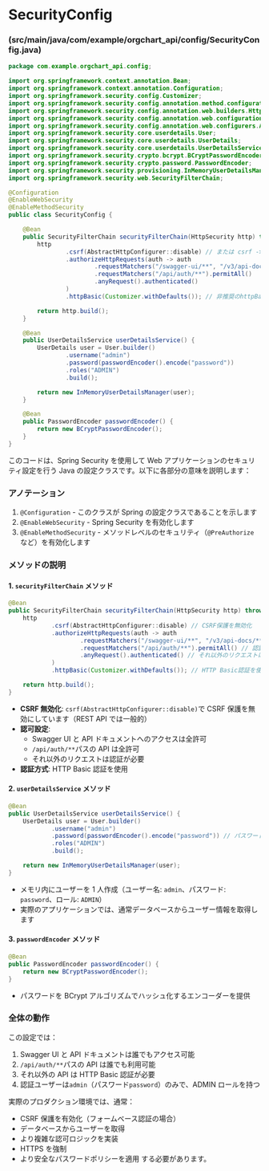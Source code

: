 # SecurityConfig

### (src/main/java/com/example/orgchart_api/config/SecurityConfig.java)

```java
package com.example.orgchart_api.config;

import org.springframework.context.annotation.Bean;
import org.springframework.context.annotation.Configuration;
import org.springframework.security.config.Customizer;
import org.springframework.security.config.annotation.method.configuration.EnableMethodSecurity;
import org.springframework.security.config.annotation.web.builders.HttpSecurity;
import org.springframework.security.config.annotation.web.configuration.EnableWebSecurity;
import org.springframework.security.config.annotation.web.configurers.AbstractHttpConfigurer;
import org.springframework.security.core.userdetails.User;
import org.springframework.security.core.userdetails.UserDetails;
import org.springframework.security.core.userdetails.UserDetailsService;
import org.springframework.security.crypto.bcrypt.BCryptPasswordEncoder;
import org.springframework.security.crypto.password.PasswordEncoder;
import org.springframework.security.provisioning.InMemoryUserDetailsManager;
import org.springframework.security.web.SecurityFilterChain;

@Configuration
@EnableWebSecurity
@EnableMethodSecurity
public class SecurityConfig {

    @Bean
    public SecurityFilterChain securityFilterChain(HttpSecurity http) throws Exception {
        http
                .csrf(AbstractHttpConfigurer::disable) // または csrf -> csrf.disable()
                .authorizeHttpRequests(auth -> auth
                        .requestMatchers("/swagger-ui/**", "/v3/api-docs/**").permitAll()
                        .requestMatchers("/api/auth/**").permitAll()
                        .anyRequest().authenticated()
                )
                .httpBasic(Customizer.withDefaults()); // 非推奨のhttpBasic()を置き換え

        return http.build();
    }

    @Bean
    public UserDetailsService userDetailsService() {
        UserDetails user = User.builder()
                .username("admin")
                .password(passwordEncoder().encode("password"))
                .roles("ADMIN")
                .build();

        return new InMemoryUserDetailsManager(user);
    }

    @Bean
    public PasswordEncoder passwordEncoder() {
        return new BCryptPasswordEncoder();
    }
}

```

このコードは、Spring Security を使用して Web アプリケーションのセキュリティ設定を行う Java の設定クラスです。以下に各部分の意味を説明します：

### アノテーション

1. `@Configuration` - このクラスが Spring の設定クラスであることを示します
2. `@EnableWebSecurity` - Spring Security を有効化します
3. `@EnableMethodSecurity` - メソッドレベルのセキュリティ（`@PreAuthorize`など）を有効化します

### メソッドの説明

#### 1. `securityFilterChain` メソッド

```java
@Bean
public SecurityFilterChain securityFilterChain(HttpSecurity http) throws Exception {
    http
            .csrf(AbstractHttpConfigurer::disable) // CSRF保護を無効化
            .authorizeHttpRequests(auth -> auth
                    .requestMatchers("/swagger-ui/**", "/v3/api-docs/**").permitAll() // Swagger関連URLは認証不要
                    .requestMatchers("/api/auth/**").permitAll() // 認証APIは認証不要
                    .anyRequest().authenticated() // それ以外のリクエストは認証必須
            )
            .httpBasic(Customizer.withDefaults()); // HTTP Basic認証を使用

    return http.build();
}
```

- **CSRF 無効化**: `csrf(AbstractHttpConfigurer::disable)`で CSRF 保護を無効にしています（REST API では一般的）
- **認可設定**:
  - Swagger UI と API ドキュメントへのアクセスは全許可
  - `/api/auth/**`パスの API は全許可
  - それ以外のリクエストは認証が必要
- **認証方式**: HTTP Basic 認証を使用

#### 2. `userDetailsService` メソッド

```java
@Bean
public UserDetailsService userDetailsService() {
    UserDetails user = User.builder()
            .username("admin")
            .password(passwordEncoder().encode("password")) // パスワードをBCryptでエンコード
            .roles("ADMIN")
            .build();

    return new InMemoryUserDetailsManager(user);
}
```

- メモリ内にユーザーを 1 人作成（ユーザー名: `admin`、パスワード: `password`、ロール: `ADMIN`）
- 実際のアプリケーションでは、通常データベースからユーザー情報を取得します

#### 3. `passwordEncoder` メソッド

```java
@Bean
public PasswordEncoder passwordEncoder() {
    return new BCryptPasswordEncoder();
}
```

- パスワードを BCrypt アルゴリズムでハッシュ化するエンコーダーを提供

### 全体の動作

この設定では：

1. Swagger UI と API ドキュメントは誰でもアクセス可能
2. `/api/auth/**`パスの API は誰でも利用可能
3. それ以外の API は HTTP Basic 認証が必要
4. 認証ユーザーは`admin`（パスワード`password`）のみで、ADMIN ロールを持つ

実際のプロダクション環境では、通常：

- CSRF 保護を有効化（フォームベース認証の場合）
- データベースからユーザーを取得
- より複雑な認可ロジックを実装
- HTTPS を強制
- より安全なパスワードポリシーを適用
  する必要があります。
